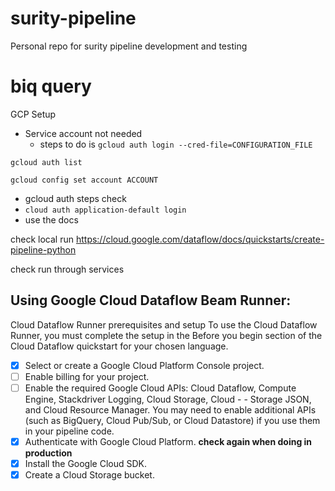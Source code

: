 # surity-pipeline
Personal repo for surity pipeline development and testing

# biq query

GCP Setup
- Service account not needed
    - steps to do is `gcloud auth login --cred-file=CONFIGURATION_FILE`

```
gcloud auth list

gcloud config set account ACCOUNT
```
- gcloud auth steps check
- `cloud auth application-default login`
- use the docs

check local run https://cloud.google.com/dataflow/docs/quickstarts/create-pipeline-python

check run through services


## Using Google Cloud Dataflow Beam Runner:

Cloud Dataflow Runner prerequisites and setup
To use the Cloud Dataflow Runner, you must complete the setup in the Before you begin section of the Cloud Dataflow quickstart for your chosen language.

- [x] Select or create a Google Cloud Platform Console project.
- [ ] Enable billing for your project.
- [ ] Enable the required Google Cloud APIs: Cloud Dataflow, Compute Engine, Stackdriver Logging, Cloud Storage, Cloud - - Storage JSON, and Cloud Resource Manager. You may need to enable additional APIs (such as BigQuery, Cloud Pub/Sub, or Cloud Datastore) if you use them in your pipeline code.
- [x] Authenticate with Google Cloud Platform. **check again when doing in production**
- [x] Install the Google Cloud SDK.
- [x] Create a Cloud Storage bucket.
